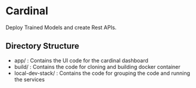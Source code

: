# Cardinal

Deploy Trained Models and create Rest APIs.


## Directory Structure

- app/ : Contains the UI code for the cardinal dashboard
- build/ : Contains the code for cloning and building docker container
- local-dev-stack/ : Contains the code for grouping the code and running the services
